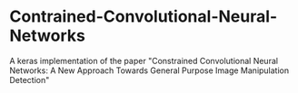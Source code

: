 # Contrained-Convolutional-Neural-Networks
A keras implementation of the paper "Constrained Convolutional Neural Networks: A New Approach Towards General Purpose Image Manipulation Detection"  

